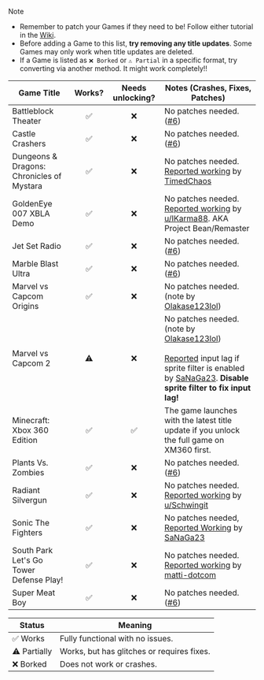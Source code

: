 > [!NOTE]
> - Remember to patch your Games if they need to be! Follow either tutorial in the [Wiki](https://github.com/XDanfr/FMX-Compatibility/wiki).
> - Before adding a Game to this list, **try removing any title updates**. Some Games may only work when title updates are deleted.
> - If a Game is listed as `❌ Borked` or `⚠️ Partial` in a specific format, try converting via another method. It might work completely!!

| Game Title                      | Works? | Needs unlocking? | Notes (Crashes, Fixes, Patches)                                                                                                                                          |
|---------------------------------|:------:|:----------------:|-----------------------------------------------------------------------------------------------------------------------------------------------------------------------------|
| Battleblock Theater             |   ✅   |        ❌        | No patches needed. ([#6](https://github.com/XDanfr/FMX-Compatibility/pull/6))                                                                                               |
| Castle Crashers                 |   ✅   |        ❌        | No patches needed. ([#6](https://github.com/XDanfr/FMX-Compatibility/pull/6))                                                                                               |
| Dungeons & Dragons: Chronicles of Mystara                 |   ✅   |        ❌        | No patches needed. [Reported working](https://github.com/XDanfr/FMX-Compatibility/issues/56) by [TimedChaos](https://github.com/TimedChaos)|
| GoldenEye 007 XBLA Demo         |   ✅   |        ❌        | No patches needed. [Reported working](https://www.reddit.com/r/360hacks/comments/1jaq7p7) by [u/IKarma88](https://www.reddit.com/u/IKarma88/). AKA Project Bean/Remaster |
| Jet Set Radio                   |   ✅   |        ❌        | No patches needed. ([#6](https://github.com/XDanfr/FMX-Compatibility/pull/6))                                                                                               |
| Marble Blast Ultra              |   ✅   |        ❌        | No patches needed. ([#6](https://github.com/XDanfr/FMX-Compatibility/pull/6))                                                                                               |
| Marvel vs Capcom Origins        |   ✅   |        ❌        | No patches needed. (note by [Olakase123lol](https://github.com/olakase123lol))                                                                                              |
| Marvel vs Capcom 2              |   ⚠️   |        ❌        | No patches needed. (note by [Olakase123lol](https://github.com/olakase123lol))<br><br>[Reported](https://github.com/XDanfr/FMX-Compatibility/issues/55) input lag if sprite filter is enabled by [SaNaGa23](https://github.com/SaNaGa23). **Disable sprite filter to fix input lag!**                                                                                                                         |
| Minecraft: Xbox 360 Edition     |   ✅   |        ✅        | The game launches with the latest title update if you unlock the full game on XM360 first.                                                                                  |
| Plants Vs. Zombies              |   ✅   |        ❌        | No patches needed. ([#6](https://github.com/XDanfr/FMX-Compatibility/pull/6))                                                                                               |
| Radiant Silvergun               |   ✅   |        ❌        | No patches needed. [Reported working](https://www.reddit.com/r/360hacks/comments/1j87wwc/comment/mh3io2e) by [u/Schwingit](https://www.reddit.com/user/Schwingit/)          |
| Sonic The Fighters              |   ✅   |        ❌        | No patches needed, [Reported Working](https://github.com/XDanfr/FMX-Compatibility/issues/54) by [SaNaGa23](https://github.com/SaNaGa23)                                     |
| South Park Let's Go Tower Defense Play!                 |   ✅   |        ❌        | No patches needed. [Reported working](https://github.com/XDanfr/FMX-Compatibility/issues/72) by [matti-dotcom](https://github.com/matti-dotcom)  |
| Super Meat Boy                  |   ✅   |        ❌        | No patches needed. ([#6](https://github.com/XDanfr/FMX-Compatibility/pull/6))                                                                                               |


| Status | Meaning |
|--------|---------|
| ✅ Works | Fully functional with no issues. |
| ⚠️ Partially | Works, but has glitches or requires fixes. |
| ❌ Borked | Does not work or crashes. |
